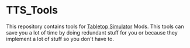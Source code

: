 # TTS_Tools

This repository contains tools for [Tabletop Simulator](https://store.steampowered.com/app/286160/Tabletop_Simulator/) Mods.
This tools can save you a lot of time by doing redundant stuff for you or because they implement a lot of stuff so you don't have to. 
